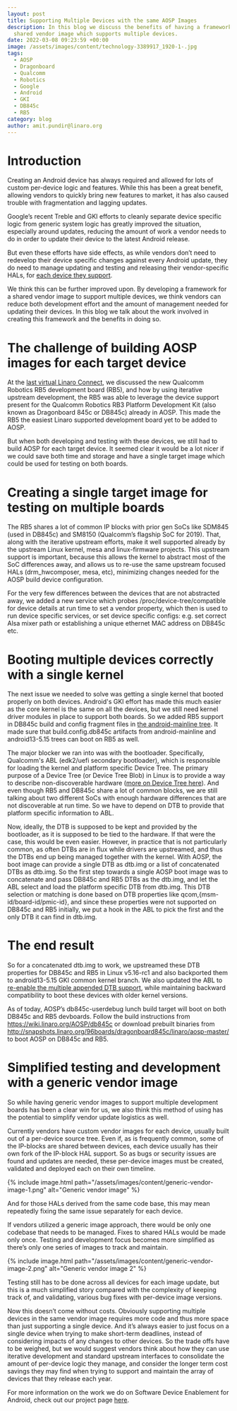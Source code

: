 ```yaml
---
layout: post
title: Supporting Multiple Devices with the same AOSP Images
description: In this blog we discuss the benefits of having a framework for a
  shared vendor image which supports multiple devices.
date: 2022-03-08 09:23:59 +00:00
image: /assets/images/content/technology-3389917_1920-1-.jpg
tags:
  - AOSP
  - Dragonboard
  - Qualcomm
  - Robotics
  - Google
  - Android
  - GKI
  - DB845c
  - RB5
category: blog
author: amit.pundir@linaro.org
---
```

# Introduction

Creating an Android device has always required and allowed for lots of custom per-device logic and features. While this has been a great benefit, allowing vendors to quickly bring new features to market, it has also caused trouble with fragmentation and lagging updates.

Google’s recent Treble and GKI efforts to cleanly separate device specific logic from generic system logic has greatly improved the situation, especially around updates, reducing the amount of work a vendor needs to do in order to update their device to the latest Android release.

But even these efforts have side effects, as while vendors don’t need to redevelop their device specific changes against every Android update, they do need to manage updating and testing and releasing their vendor-specific HALs, for [each device they support](https://android-developers.googleblog.com/2020/12/treble-plus-one-equals-four.html).

We think this can be further improved upon. By developing a framework for a shared vendor image to support multiple devices, we think vendors can reduce both development effort and the amount of management needed for updating their devices. In this blog we talk about the work involved in creating this framework and the benefits in doing so. 

# The challenge of building AOSP images for each target device 

At the [last virtual Linaro Connect](https://connect.linaro.org/resources/lvc21f/lvc21f-307/), we discussed the new Qualcomm Robotics RB5 development board (RB5), and how by using iterative upstream development, the RB5 was able to leverage the device support present for the Qualcomm Robotics RB3 Platform Development Kit (also known as Dragonboard 845c or DB845c) already in AOSP. This made the RB5 the easiest Linaro supported development board yet to be added to AOSP.

But when both developing and testing with these devices, we still had to build AOSP for each target device. It seemed clear it would be a lot nicer if we could save both time and storage and have a single target image which could be used for testing on both boards.

# Creating a single target image for testing on multiple boards

The RB5 shares a lot of common IP blocks with prior gen SoCs like SDM845 (used in DB845c) and SM8150 (Qualcomm’s flagship SoC for 2019). That, along with the iterative upstream efforts, make it well supported already by the upstream Linux kernel, mesa and linux-firmware projects. This upstream support is important, because this allows the kernel to abstract most of the SoC differences away, and allows us to re-use the same upstream focused HALs (drm_hwcomposer, mesa, etc), minimizing changes needed for the AOSP build device configuration.

For the very few differences between the devices that are not abstracted away, we added a new service which probes /proc/device-tree/compatible for device details at run time to set a vendor property, which then is used to run device specific services, or set device specific configs: e.g. set correct Alsa mixer path or establishing a unique ethernet MAC address on DB845c etc.

# Booting multiple devices correctly with a single kernel 

The next issue we needed to solve was getting a single kernel that booted properly on both devices. Android's GKI effort has made this much easier as the core kernel is the same on all the devices, but we still need kernel driver modules in place to support both boards. So we added RB5 support in DB845c build and config fragment files in [the android-mainline tree](https://android-review.googlesource.com/c/kernel/common/+/1791854/). It made sure that build.config.db845c artifacts from android-mainline and android13-5.15 trees can boot on RB5 as well.

The major blocker we ran into was with the bootloader.  Specifically, Qualcomm's ABL (edk2/uefi secondary bootloader), which is responsible for loading the kernel and platform specific Device Tree. The primary purpose of a Device Tree (or Device Tree Blob) in Linux is to provide a way to describe non-discoverable hardware ([more on Device Tree here](https://elinux.org/Device_Tree_Reference)). And even though RB5 and DB845c share a lot of common blocks, we are still talking about two different SoCs with enough hardware differences that are not discoverable at run time. So we have to depend on DTB to provide that platform specific information to ABL.

Now, ideally, the DTB is supposed to be kept and provided by the bootloader, as it is supposed to be tied to the hardware. If that were the case, this would be even easier. However, in practice that is not particularly common, as often DTBs are in flux while drivers are upstreamed, and thus the DTBs end up being managed together with the kernel.  With AOSP, the boot image can provide a single DTB as dtb.img or a list of concatenated DTBs as dtb.img. So the first step towards a single AOSP boot image was to concatenate and pass DB845c and RB5 DTBs as the dtb.img, and let the ABL select and load the platform specific DTB from dtb.img. This DTB selection or matching is done based on DTB properties like qcom,{msm-id/board-id/pmic-id}, and since these properties were not supported on DB845c and RB5 initially, we put a hook in the ABL to pick the first and the only DTB it can find in dtb.img.

# The end result

So for a concatenated dtb.img to work, we upstreamed these DTB properties for DB845c and RB5 in Linux v5.16-rc1 and also backported them to android13-5.15 GKI common kernel branch. We also updated the ABL to [re-enable the multiple appended DTB support](https://git.linaro.org/landing-teams/working/qualcomm/abl.git/commit/?id=08d45c5), while maintaining backward compatibility to boot these devices with older kernel versions.

As of today, AOSP’s db845c-userdebug lunch build target will boot on both DB845c and RB5 devboards. Follow the build instructions from <https://wiki.linaro.org/AOSP/db845c> or download prebuilt binaries from <http://snapshots.linaro.org/96boards/dragonboard845c/linaro/aosp-master/> to boot AOSP on DB845c and RB5.

# Simplified testing and development with a generic vendor image 

So while having generic vendor images to support multiple development boards has been a clear win for us, we also think this method of using has the potential to simplify vendor update logistics as well.

Currently vendors have custom vendor images for each device, usually built out of a per-device source tree. Even if, as is frequently common, some of the IP-blocks are shared between devices, each device usually has their own fork of the IP-block HAL support. So as bugs or security issues are found and updates are needed, these per-device images must be created, validated and deployed each on their own timeline. 

{% include image.html path="/assets/images/content/generic-vendor-image-1.png" alt="Generic vendor image" %}

And for those HALs derived from the same code base, this may mean repeatedly fixing the same issue separately for each device.

If vendors utilized a generic image approach, there would be only one codebase that needs to be managed. Fixes to shared HALs would be made only once. Testing and development focus becomes more simplified as there’s only one series of images to track and maintain.

{% include image.html path="/assets/images/content/generic-vendor-image-2.png" alt="Generic vendor image 2" %}

Testing still has to be done across all devices for each image update, but this is a much simplified story compared with the complexity of keeping track of, and validating, various bug fixes with per-device image versions.

Now this doesn’t come without costs. Obviously supporting multiple devices in the same vendor image requires more code and thus more space than just supporting a single device. And it’s always easier to just focus on a single device when trying to make short-term deadlines, instead of considering impacts of any changes to other devices. So the trade offs have to be weighed, but we would suggest vendors think about how they can use iterative development and standard upstream interfaces to consolidate the amount of per-device logic they manage, and consider the longer term cost savings they may find when trying to support and maintain the array of devices that they release each year.

For more information on the work we do on Software Device Enablement for Android, check out our project page [here](https://linaro.atlassian.net/wiki/spaces/SDEFAU/overview).